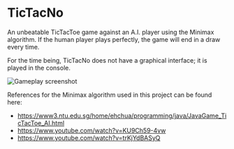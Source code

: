 # TicTacNo

An unbeatable TicTacToe game against an A.I. player using the Minimax algorithm. If the human player plays perfectly, the game will end in a draw every time. 

For the time being, TicTacNo does not have a graphical interface; it is played in the console. 

![Gameplay screenshot](https://i.imgur.com/mFHqAt1.png "Gameplay screenshot")

References for the Minimax algorithm used in this project can be found here:

- https://www3.ntu.edu.sg/home/ehchua/programming/java/JavaGame_TicTacToe_AI.html
- https://www.youtube.com/watch?v=KU9Ch59-4vw 
- https://www.youtube.com/watch?v=trKjYdBASyQ
